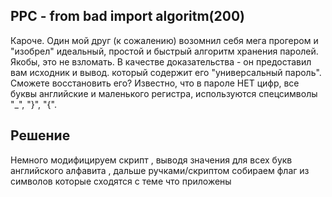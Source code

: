 PPC - from bad import algoritm(200)
-

Кароче. Один мой друг (к сожалению) возомнил себя мега прогером и "изобрел" идеальный, простой и быстрый алгоритм хранения паролей. Якобы, это не взломать. В качестве доказательства - он предоставил вам исходник и вывод. который содержит его "универсальный пароль". Сможете восстановить его? Известно, что в пароле НЕТ цифр, все буквы английские и маленького регистра, используются спецсимволы "_", "}", "{".

Решение
-
Немного модифицируем скрипт , выводя значения для всех букв английского алфавита , дальше ручками/скриптом собираем флаг из  символов которые сходятся с теме что приложены
